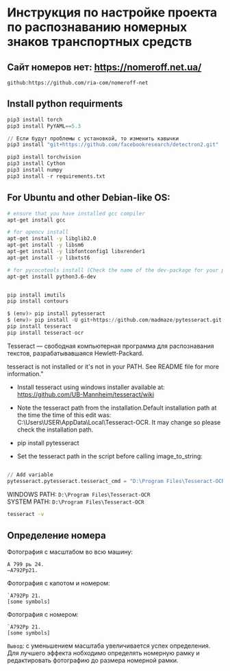 # Инструкция по настройке проекта по распознаванию номерных знаков транспортных средств

## Сайт номеров нет: https://nomeroff.net.ua/
```github:https://github.com/ria-com/nomeroff-net```

## Install python requirments
```python
pip3 install torch
pip3 install PyYAML==5.3
```

```python
// Если будут проблемы с установкой, то изменить кавычки
pip3 install "git+https://github.com/facebookresearch/detectron2.git"

pip3 install torchvision
pip3 install Cython
pip3 install numpy
pip3 install -r requirements.txt
```

## For Ubuntu and other Debian-like OS:
```bash
# ensure that you have installed gcc compiler
apt-get install gcc

# for opencv install
apt-get install -y libglib2.0
apt-get install -y libsm6
apt-get install -y libfontconfig1 libxrender1
apt-get install -y libxtst6

# for pycocotools install (Check the name of the dev-package for your python3)
apt-get install python3.6-dev
```

```python

pip install imutils
pip install contours

$ (env)> pip install pytesseract
$ (env)> pip install -U git+https://github.com/madmaze/pytesseract.git
pip install tesseract
pip install tesseract-ocr

```

Tesseract — свободная компьютерная программа для распознавания текстов, разрабатывавшаяся Hewlett-Packard.

tesseract is not installed or it's not in your PATH. See README file for more information."
* Install tesseract using windows installer available at: https://github.com/UB-Mannheim/tesseract/wiki 

* Note the tesseract path from the installation.Default installation path at the time the time of this edit was: C:\Users\USER\AppData\Local\Tesseract-OCR. It may change so please check the installation path.

* pip install pytesseract

* Set the tesseract path in the script before calling image_to_string:

```python

// Add variable
pytesseract.pytesseract.tesseract_cmd = "D:\Program Files\Tesseract-OCR\\tesseract.exe"
```

WINDOWS PATH: `D:\Program Files\Tesseract-OCR`  
SYSTEM PATH: `D:\Program Files\Tesseract-OCR`

```bash
tesseract -v
```

## Определение номера

Фотография c масштабом во всю машину:  
```text
А 799 рь 24.
—А792Рр21.
```
Фотография с капотом и номером:  
```text
`А792Рр 21.
[some symbols]
```

Фотография с номером:  
```text
`А792Рр 21.
[some symbols]
```
`Вывод`: с уменьшением масштаба увеличивается успех определения.
Для лучшего эффекта нобходимо определять номерную рамку и редактировать фотографию до размера номерной рамки.
